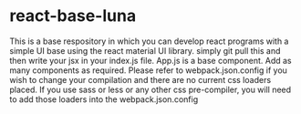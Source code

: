 # react-base-luna

This is a base respository in which you can develop react programs with a simple UI base using the react material UI library. simply git pull this and then write your jsx in your index.js file. App.js is a base component. Add as many components as required. Please refer to webpack.json.config if you wish to change your compilation and there are no current css loaders placed. If you use sass or less or any other css pre-compiler, you will need to add those loaders into the webpack.json.config

